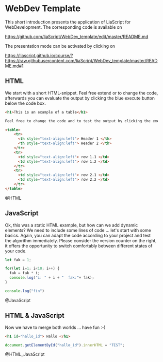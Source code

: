 <!--
author:   Your Name

email:    your@mail.org

version:  0.0.1

language: en

narrator: US English Female

comment:  Try to write a short comment about
          your course, multiline is also okay.

@HTML: @__HTML(@uid)

@__HTML
<script>
    document.getElementById("@0").innerHTML = `@input`;
    "LIA: stop";
</script>

<div id="@0" class="persistent"></div>
@end

@JavaScript
<script>
let log = console.log;

send.lia("clr", "");

console.log = function(e){ send.lia("output", e+"\n") };

eval(`@input`)

console.log = log;

"LIA: stop";
</script>
@end



@HTML_JavaScript: @__HTML_JavaScript(@uid)

@__HTML_JavaScript
<script>
document.getElementById("@0").innerHTML = `@input`;

let log = console.log;

send.lia("clr", "");

console.log = function(e){ send.lia("output", e+"\n") };

eval(`@input(1)`)

console.log = log;

"LIA: stop";
</script>

<div id="@0" class="persistent"></div>
@end

-->

# WebDev Template

This short introduction presents the application of LiaScript for
WebDevelopment. The corresponding code is available on

https://github.com/liaScript/WebDev_template/edit/master/README.md

The presentation mode can be activated by clicking on

https://liascript.github.io/course/?https://raw.githubusercontent.com/liaScript/WebDev_template/master/README.md#1


## HTML

We start with a short HTML-snippet. Feel free extend or to change the code, afterwards you can evaluate
the output by clicking the blue execute button below the code box.

``` html table.html
<h1>This is an example of a table</h1>

Feel free to change the code and to test the output by clicking the execute button below the code box.

<table>
    <tr>
      <th style="text-align:left"> Header 1 </th>
      <th style="text-align:left"> Header 2 </th>
    </tr>
    <tr>
      <td style="text-align:left"> row 1.1 </td>
      <td style="text-align:left"> row 1.2 </td>
    </tr>
    <tr>
      <td style="text-align:left"> row 2.1 </td>
      <td style="text-align:left"> row 2.2 </td>
    </tr>
</table>
```
@HTML


## JavaScript

Ok, this was a static HTML example, but how can we add dynamic elements? We need
to include some lines of code ... let's start with some basics. Again, you can
adapt the code according to your project and test the algorithm immediately.
Please consider the version counter on the right, it offers the opportunity to
switch comfortably between different states of your code.

``` javascript for-loop.js
let fak = 1;

for(let i=1; i<10; i++) {
  fak = fak * i;
  console.log("i: " + i + "  fak:"+ fak);
}

console.log("fin")
```
@JavaScript


## HTML & JavaScript

Now we have to merge both worlds ... have fun :-)

```html index.html
<h1 id="hallo_id"> Hallo </h1>
```
```javascript  test.js
document.getElementById("hallo_id").innerHTML = "TEST";
```
@HTML_JavaScript
